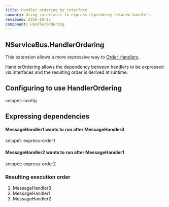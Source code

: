 ```yaml
---
title: Handler ordering by interface
summary: Using interfaces to express dependency between handlers.
reviewed: 2016-10-15
component: HandlerOrdering
---
```



## NServiceBus.HandlerOrdering

This extension allows a more expressive way to [Order Handlers](/nservicebus/handlers/handler-ordering.md).

HandlerOrdering allows the dependency between handlers to be expressed via interfaces and the resulting order is derived at runtime.


## Configuring to use HandlerOrdering

snippet: config


## Expressing dependencies


#### MessageHandler1 wants to run after MessageHandler3

snippet: express-order1


#### MessageHandler2 wants to run after MessageHandler1

snippet: express-order2


### Resulting execution order

 1. MessageHandler3
 1. MessageHandler1
 1. MessageHandler2
